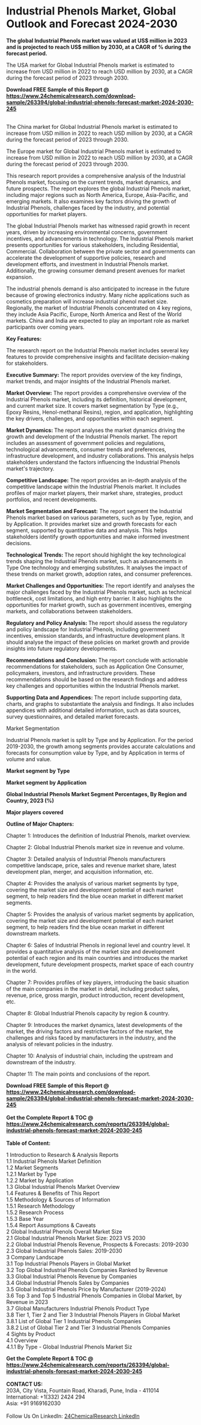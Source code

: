 <h1>Industrial Phenols Market, Global Outlook and Forecast 2024-2030</h1><p><strong>The global Industrial Phenols market was valued at US$ million in 2023 and is projected to reach US$ million by 2030, at a CAGR of % during the forecast period.</strong></p><p>
</p><p>The USA market for Global Industrial Phenols market is estimated to increase from USD million in 2022 to reach USD million by 2030, at a CAGR during the forecast period of 2023 through 2030.</p><div><b>Download FREE Sample of this Report @ 
            <a href="https://www.24chemicalresearch.com/download-sample/263394/global-industrial-phenols-forecast-market-2024-2030-245">
            https://www.24chemicalresearch.com/download-sample/263394/global-industrial-phenols-forecast-market-2024-2030-245</a></b></div><br><p>
</p><p>The China market for Global Industrial Phenols market is estimated to increase from USD million in 2022 to reach USD million by 2030, at a CAGR during the forecast period of 2023 through 2030.</p><p>
</p><p>The Europe market for Global Industrial Phenols market is estimated to increase from USD million in 2022 to reach USD million by 2030, at a CAGR during the forecast period of 2023 through 2030.</p><p>
</p><p>This research report provides a comprehensive analysis of the Industrial Phenols market, focusing on the current trends, market dynamics, and future prospects. The report explores the global Industrial Phenols market, including major regions such as North America, Europe, Asia-Pacific, and emerging markets. It also examines key factors driving the growth of Industrial Phenols, challenges faced by the industry, and potential opportunities for market players.</p><p>
The global Industrial Phenols market has witnessed rapid growth in recent years, driven by increasing environmental concerns, government incentives, and advancements in technology. The Industrial Phenols market presents opportunities for various stakeholders, including Residential, Commercial. Collaboration between the private sector and governments can accelerate the development of supportive policies, research and development efforts, and investment in Industrial Phenols market. Additionally, the growing consumer demand present avenues for market expansion.</p><p>
The industrial phenols demand is also anticipated to increase in the future because of growing electronics industry. Many niche applications such as cosmetics preparation will increase industrial phenol market size. Regionally, the market of Industrial Phenols concentrated on 4 key regions, they include Asia Pacific, Europe, North America and Rest of the World markets. China and India are expected to play an important role as market participants over coming years.</p><p>
<strong>Key Features:</strong></p><p>
The research report on the Industrial Phenols market includes several key features to provide comprehensive insights and facilitate decision-making for stakeholders.</p><p>
<strong>Executive Summary: </strong>The report provides overview of the key findings, market trends, and major insights of the Industrial Phenols market.</p><p>
<strong>Market Overview:</strong> The report provides a comprehensive overview of the Industrial Phenols market, including its definition, historical development, and current market size. It covers market segmentation by Type (e.g., Epoxy Resins, Henol-methanal Resins), region, and application, highlighting the key drivers, challenges, and opportunities within each segment.</p><p>
<strong>Market Dynamics: </strong>The report analyses the market dynamics driving the growth and development of the Industrial Phenols market. The report includes an assessment of government policies and regulations, technological advancements, consumer trends and preferences, infrastructure development, and industry collaborations. This analysis helps stakeholders understand the factors influencing the Industrial Phenols market's trajectory.</p><p>
<strong>Competitive Landscape:</strong> The report provides an in-depth analysis of the competitive landscape within the Industrial Phenols market. It includes profiles of major market players, their market share, strategies, product portfolios, and recent developments.</p><p>
<strong>Market Segmentation and Forecast:</strong> The report segment the Industrial Phenols market based on various parameters, such as by Type, region, and by Application. It provides market size and growth forecasts for each segment, supported by quantitative data and analysis. This helps stakeholders identify growth opportunities and make informed investment decisions.</p><p>
<strong>Technological Trends: </strong>The report should highlight the key technological trends shaping the Industrial Phenols market, such as advancements in Type One technology and emerging substitutes. It analyses the impact of these trends on market growth, adoption rates, and consumer preferences.</p><p>
<strong>Market Challenges and Opportunities: </strong>The report identify and analyses the major challenges faced by the Industrial Phenols market, such as technical bottleneck, cost limitations, and high entry barrier. It also highlights the opportunities for market growth, such as government incentives, emerging markets, and collaborations between stakeholders.</p><p>
<strong>Regulatory and Policy Analysis: </strong>The report should assess the regulatory and policy landscape for Industrial Phenols, including government incentives, emission standards, and infrastructure development plans. It should analyse the impact of these policies on market growth and provide insights into future regulatory developments.</p><p>
<strong>Recommendations and Conclusion: </strong>The report conclude with actionable recommendations for stakeholders, such as Application One Consumer, policymakers, investors, and infrastructure providers. These recommendations should be based on the research findings and address key challenges and opportunities within the Industrial Phenols market.</p><p>
<strong>Supporting Data and Appendices: </strong>The report include supporting data, charts, and graphs to substantiate the analysis and findings. It also includes appendices with additional detailed information, such as data sources, survey questionnaires, and detailed market forecasts.</p><p>
Market Segmentation</p><p>
Industrial Phenols market is split by Type and by Application. For the period 2019-2030, the growth among segments provides accurate calculations and forecasts for consumption value by Type, and by Application in terms of volume and value.</p><p>
<strong>Market segment by Type</strong></p><p>
</p><p>
</p><p><strong>Market segment by Application</strong></p><p>
</p><p>
</p><p><strong>Global Industrial Phenols Market Segment Percentages, By Region and Country, 2023 (%)</strong></p><p>
</p><p>
</p><p></p><p>
</p><p><strong>Major players covered</strong></p><p>
</p><p>
</p><p><strong>Outline of Major Chapters:</strong></p><p>
Chapter 1: Introduces the definition of Industrial Phenols, market overview.</p><p>
Chapter 2: Global Industrial Phenols market size in revenue and volume.</p><p>
Chapter 3: Detailed analysis of Industrial Phenols manufacturers competitive landscape, price, sales and revenue market share, latest development plan, merger, and acquisition information, etc.</p><p>
Chapter 4: Provides the analysis of various market segments by type, covering the market size and development potential of each market segment, to help readers find the blue ocean market in different market segments.</p><p>
Chapter 5: Provides the analysis of various market segments by application, covering the market size and development potential of each market segment, to help readers find the blue ocean market in different downstream markets.</p><p>
Chapter 6: Sales of Industrial Phenols in regional level and country level. It provides a quantitative analysis of the market size and development potential of each region and its main countries and introduces the market development, future development prospects, market space of each country in the world.</p><p>
Chapter 7: Provides profiles of key players, introducing the basic situation of the main companies in the market in detail, including product sales, revenue, price, gross margin, product introduction, recent development, etc.</p><p>
Chapter 8: Global Industrial Phenols capacity by region &amp; country.</p><p>
Chapter 9: Introduces the market dynamics, latest developments of the market, the driving factors and restrictive factors of the market, the challenges and risks faced by manufacturers in the industry, and the analysis of relevant policies in the industry.</p><p>
Chapter 10: Analysis of industrial chain, including the upstream and downstream of the industry.</p><p>
Chapter 11: The main points and conclusions of the report.</p><div><b>Download FREE Sample of this Report @ 
            <a href="https://www.24chemicalresearch.com/download-sample/263394/global-industrial-phenols-forecast-market-2024-2030-245">
            https://www.24chemicalresearch.com/download-sample/263394/global-industrial-phenols-forecast-market-2024-2030-245</a></b></div><br><div><b>Get the Complete Report & TOC @ 
            <a href="https://www.24chemicalresearch.com/reports/263394/global-industrial-phenols-forecast-market-2024-2030-245">
            https://www.24chemicalresearch.com/reports/263394/global-industrial-phenols-forecast-market-2024-2030-245</a></b></div><br>
            <b>Table of Content:</b><p>1 Introduction to Research & Analysis Reports<br />
    1.1 Industrial Phenols Market Definition<br />
    1.2 Market Segments<br />
        1.2.1 Market by Type<br />
        1.2.2 Market by Application<br />
    1.3 Global Industrial Phenols Market Overview<br />
    1.4 Features & Benefits of This Report<br />
    1.5 Methodology & Sources of Information<br />
        1.5.1 Research Methodology<br />
        1.5.2 Research Process<br />
        1.5.3 Base Year<br />
        1.5.4 Report Assumptions & Caveats<br />
2 Global Industrial Phenols Overall Market Size<br />
    2.1 Global Industrial Phenols Market Size: 2023 VS 2030<br />
    2.2 Global Industrial Phenols Revenue, Prospects & Forecasts: 2019-2030<br />
    2.3 Global Industrial Phenols Sales: 2019-2030<br />
3 Company Landscape<br />
    3.1 Top Industrial Phenols Players in Global Market<br />
    3.2 Top Global Industrial Phenols Companies Ranked by Revenue<br />
    3.3 Global Industrial Phenols Revenue by Companies<br />
    3.4 Global Industrial Phenols Sales by Companies<br />
    3.5 Global Industrial Phenols Price by Manufacturer (2019-2024)<br />
    3.6 Top 3 and Top 5 Industrial Phenols Companies in Global Market, by Revenue in 2023<br />
    3.7 Global Manufacturers Industrial Phenols Product Type<br />
    3.8 Tier 1, Tier 2 and Tier 3 Industrial Phenols Players in Global Market<br />
        3.8.1 List of Global Tier 1 Industrial Phenols Companies<br />
        3.8.2 List of Global Tier 2 and Tier 3 Industrial Phenols Companies<br />
4 Sights by Product<br />
    4.1 Overview<br />
        4.1.1 By Type - Global Industrial Phenols Market Siz</p><div><b>Get the Complete Report & TOC @ 
            <a href="https://www.24chemicalresearch.com/reports/263394/global-industrial-phenols-forecast-market-2024-2030-245">
            https://www.24chemicalresearch.com/reports/263394/global-industrial-phenols-forecast-market-2024-2030-245</a></b></div><br><b>CONTACT US:</b><br>
            203A, City Vista, Fountain Road, Kharadi, Pune, India - 411014<br>
            International: +1(332) 2424 294<br>
            Asia: +91 9169162030 <br><br>
            Follow Us On LinkedIn: <a href="https://www.linkedin.com/company/24chemicalresearch/">24ChemicalResearch LinkedIn</a>